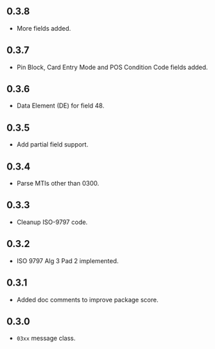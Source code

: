 ## 0.3.8

* More fields added.

## 0.3.7

* Pin Block, Card Entry Mode and POS Condition Code fields added.
## 0.3.6

* Data Element (DE) for field 48.

## 0.3.5

* Add partial field support.

## 0.3.4

* Parse MTIs other than 0300.

## 0.3.3

* Cleanup ISO-9797 code.

## 0.3.2

* ISO 9797 Alg 3 Pad 2 implemented.

## 0.3.1

* Added doc comments to improve package score.

## 0.3.0

* `03xx` message class.
